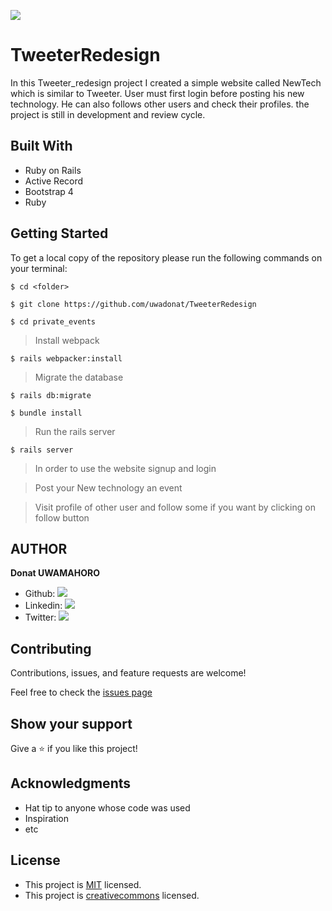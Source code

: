 ![](https://img.shields.io/badge/Microverse-blueviolet)

# TweeterRedesign

In this Tweeter_redesign project I created a simple website called NewTech which is similar to Tweeter. User must first login before posting his new technology. He can also follows other users and check their profiles. the project is still in development and review cycle.
## Built With

- Ruby on Rails
- Active Record
- Bootstrap 4
- Ruby

## Getting Started

To get a local copy of the repository please run the following commands on your terminal:

```
$ cd <folder>
```

```
$ git clone https://github.com/uwadonat/TweeterRedesign
```

```
$ cd private_events
```
> Install webpack
```
$ rails webpacker:install 
```

> Migrate the database

```
$ rails db:migrate
```

```
$ bundle install
```

> Run the rails server

```
$ rails server
```

> In order to use the website signup and login 


> Post your New technology an event 


> Visit profile of other user and follow some if you want by clicking on follow button

## AUTHOR

**Donat UWAMAHORO**

- Github: [![](https://img.shields.io/badge/GitHub-100000?style=for-the-badge&logo=github&logoColor=white)](https://github.com/uwadonat)
- Linkedin: [![](https://img.shields.io/badge/LinkedIn-0077B5?style=for-the-badge&logo=linkedin&logoColor=white)](https://www.linkedin.com/in/uwadonat)
- Twitter: [![](https://img.shields.io/badge/Twitter-1DA1F2?style=for-the-badge&logo=twitter&logoColor=white)](https://twitter.com/uwahoroDonat)

## Contributing

Contributions, issues, and feature requests are welcome!

Feel free to check the [issues page]()

## Show your support

Give a ⭐️ if you like this project!

## Acknowledgments

- Hat tip to anyone whose code was used
- Inspiration
- etc

## License

- This project is [MIT](https://opensource.org/licenses/MIT) licensed.
- This project is [creativecommons](https://creativecommons.org/licenses/by-nc/4.0/) licensed.
